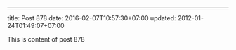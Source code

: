 ---
title: Post 878
date: 2016-02-07T10:57:30+07:00
updated: 2012-01-24T01:49:07+07:00

This is content of post 878
